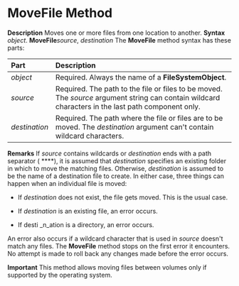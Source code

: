 
# MoveFile Method



 **Description**
Moves one or more files from one location to another.
 **Syntax**
 _object_. **MoveFile**_source_,  _destination_
The  **MoveFile** method syntax has these parts:


|**Part**|**Description**|
|:-----|:-----|
| _object_|Required. Always the name of a  **FileSystemObject**.|
| _source_|Required. The path to the file or files to be moved. The  _source_ argument string can contain wildcard characters in the last path component only.|
| _destination_|Required. The path where the file or files are to be moved. The  _destination_ argument can't contain wildcard characters.|
 **Remarks**
If  _source_ contains wildcards or _destination_ ends with a path separator ( **\**), it is assumed that  _destination_ specifies an existing folder in which to move the matching files. Otherwise, _destination_ is assumed to be the name of a destination file to create. In either case, three things can happen when an individual file is moved:


- If  _destination_ does not exist, the file gets moved. This is the usual case.
    
- If  _destination_ is an existing file, an error occurs.
    
- If desti _n_ation is a directory, an error occurs.
    

An error also occurs if a wildcard character that is used in  _source_ doesn't match any files. The **MoveFile** method stops on the first error it encounters. No attempt is made to roll back any changes made before the error occurs.


 **Important**  This method allows moving files between volumes only if supported by the operating system.


